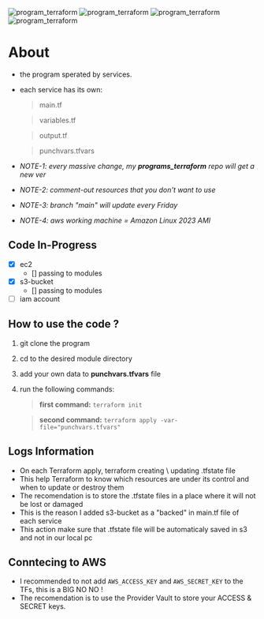 ![program_terraform](https://img.shields.io/badge/WORKING%20MACHINES-Ubuntu%20&%20Manjaro-purple)
![program_terraform](https://img.shields.io/badge/PROGRAM_TERRAFORM%20VERSION-1.0.2-purple)
![program_terraform](https://img.shields.io/badge/CHANGELOG%20STATUS-Added-purple)
![program_terraform](https://img.shields.io/badge/PROVIDER%20-AWS-purple)


# About
- the program sperated by services.
- each service has its own:
	> main.tf

	> variables.tf 

	> output.tf

	> punchvars.tfvars

- *NOTE-1: every massive change, my **programs_terraform** repo will get a new ver*
- *NOTE-2: comment-out resources that you don't want to use*
- *NOTE-3: branch "main" will update every Friday*
- *NOTE-4: aws working machine = Amazon Linux 2023 AMI*

## Code In-Progress
- [x] ec2
	- [] passing to modules
- [x] s3-bucket
	- [] passing to modules
- [ ] iam account

## How to use the code ?
1. git clone the program
2. cd to the desired module directory
3. add your own data to **punchvars.tfvars** file
4. run the following commands:
	
	> **first command:** `terraform init`
	
	> **second command:** `terraform apply -var-file="punchvars.tfvars"`

## Logs Information
- On each Terraform apply, terraform creating \ updating .tfstate file
- This help Terraform to know which resources are under its control and when to update or destroy them
- The recomendation is to store the .tfstate files in a place where it will not be lost or damaged
- This is the reason I added s3-bucket as a "backed" in main.tf file of each service
- This action make sure that .tfstate file will be automaticaly saved in s3 and not in our local pc

## Conntecing to AWS
- I recommended to not add `AWS_ACCESS_KEY` and `AWS_SECRET_KEY` to the TFs, this is a BIG NO NO !
- The recomendation is to use the Provider Vault to store your ACCESS & SECRET keys.
